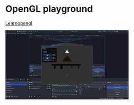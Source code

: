 # OpenGL playground

[Learnopengl](https://learnopengl.com/Introduction)

![opengl sample](./opengl_low.gif)
